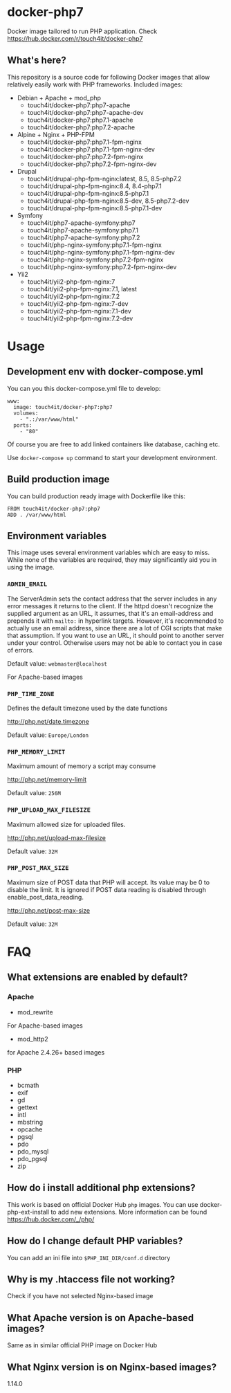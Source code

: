 # docker-php7
Docker image tailored to run PHP application. Check https://hub.docker.com/r/touch4it/docker-php7

## What's here?

This repository is a source code for following Docker images that allow relatively easily work with PHP frameworks. Included images:

* Debian + Apache + mod_php
  * touch4it/docker-php7:php7-apache
  * touch4it/docker-php7:php7-apache-dev
  * touch4it/docker-php7:php7.1-apache
  * touch4it/docker-php7:php7.2-apache
* Alpine + Nginx + PHP-FPM
  * touch4it/docker-php7:php7.1-fpm-nginx
  * touch4it/docker-php7:php7.1-fpm-nginx-dev
  * touch4it/docker-php7:php7.2-fpm-nginx
  * touch4it/docker-php7:php7.2-fpm-nginx-dev
* Drupal
  * touch4it/drupal-php-fpm-nginx:latest, 8.5, 8.5-php7.2
  * touch4it/drupal-php-fpm-nginx:8.4, 8.4-php7.1
  * touch4it/drupal-php-fpm-nginx:8.5-php7.1
  * touch4it/drupal-php-fpm-nginx:8.5-dev, 8.5-php7.2-dev
  * touch4it/drupal-php-fpm-nginx:8.5-php7.1-dev
* Symfony
  * touch4it/php7-apache-symfony:php7
  * touch4it/php7-apache-symfony:php7.1
  * touch4it/php7-apache-symfony:php7.2
  * touch4it/php-nginx-symfony:php7.1-fpm-nginx
  * touch4it/php-nginx-symfony:php7.1-fpm-nginx-dev
  * touch4it/php-nginx-symfony:php7.2-fpm-nginx
  * touch4it/php-nginx-symfony:php7.2-fpm-nginx-dev
* Yii2
  * touch4it/yii2-php-fpm-nginx:7
  * touch4it/yii2-php-fpm-nginx:7.1, latest
  * touch4it/yii2-php-fpm-nginx:7.2
  * touch4it/yii2-php-fpm-nginx:7-dev
  * touch4it/yii2-php-fpm-nginx:7.1-dev
  * touch4it/yii2-php-fpm-nginx:7.2-dev

# Usage

## Development env with docker-compose.yml

You can you this docker-compose.yml file to develop:

```
www:
  image: touch4it/docker-php7:php7
  volumes:
    - ".:/var/www/html"
  ports:
    - "80"
```
Of course you are free to add linked containers like database, caching etc.

Use ```docker-compose up``` command to start your development environment.

## Build production image

You can build production ready image with Dockerfile like this:

```
FROM touch4it/docker-php7:php7
ADD . /var/www/html
```

## Environment variables

This image uses several environment variables which are easy to miss. While none of the variables are required, they may significantly aid you in using the image.

### `ADMIN_EMAIL`

The ServerAdmin sets the contact address that the server includes in any error messages it returns to the client.
If the httpd doesn't recognize the supplied argument as an URL, it assumes, that it's an email-address and prepends it with `mailto:` in hyperlink targets.
However, it's recommended to actually use an email address, since there are a lot of CGI scripts that make that assumption.
If you want to use an URL, it should point to another server under your control. Otherwise users may not be able to contact you in case of errors.

Default value: `webmaster@localhost`

For Apache-based images

### `PHP_TIME_ZONE`

Defines the default timezone used by the date functions

http://php.net/date.timezone

Default value: `Europe/London`

### `PHP_MEMORY_LIMIT`

Maximum amount of memory a script may consume

http://php.net/memory-limit

Default value: `256M`

### `PHP_UPLOAD_MAX_FILESIZE`

Maximum allowed size for uploaded files.

http://php.net/upload-max-filesize

Default value: `32M`

### `PHP_POST_MAX_SIZE`

Maximum size of POST data that PHP will accept.
Its value may be 0 to disable the limit.
It is ignored if POST data reading is disabled through enable_post_data_reading.

http://php.net/post-max-size

Default value: `32M`

# FAQ

## What extensions are enabled by default?

### Apache

* mod_rewrite

For Apache-based images

* mod_http2

for Apache 2.4.26+ based images

### PHP

* bcmath
* exif
* gd
* gettext
* intl
* mbstring
* opcache
* pgsql
* pdo
* pdo_mysql
* pdo_pgsql
* zip

## How do i install additional php extensions?
This work is based on official Docker Hub `php` images. You can use docker-php-ext-install to add new extensions. More information can be found https://hub.docker.com/_/php/

## How do I change default PHP variables?
You can add an ini file into `$PHP_INI_DIR/conf.d` directory 

## Why is my .htaccess file not working?
Check if you have not selected Nginx-based image

## What Apache version is on Apache-based images?
Same as in similar official PHP image on Docker Hub

## What Nginx version is on Nginx-based images?
1.14.0
